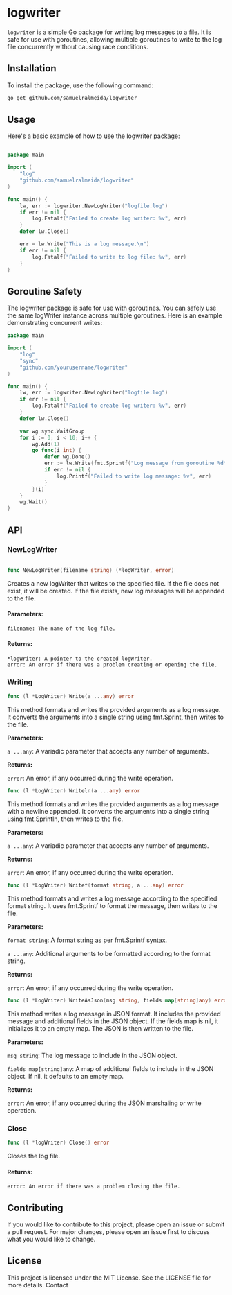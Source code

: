 # logwriter

`logwriter` is a simple Go package for writing log messages to a file. It is safe for use with goroutines, allowing multiple goroutines to write to the log file concurrently without causing race conditions.

## Installation

To install the package, use the following command:

```bash
go get github.com/samuelralmeida/logwriter
```

## Usage

Here's a basic example of how to use the logwriter package:

```go

package main

import (
    "log"
    "github.com/samuelralmeida/logwriter"
)

func main() {
    lw, err := logwriter.NewLogWriter("logfile.log")
    if err != nil {
        log.Fatalf("Failed to create log writer: %v", err)
    }
    defer lw.Close()

    err = lw.Write("This is a log message.\n")
    if err != nil {
        log.Fatalf("Failed to write to log file: %v", err)
    }
}
```

## Goroutine Safety

The logwriter package is safe for use with goroutines. You can safely use the same logWriter instance across multiple goroutines. Here is an example demonstrating concurrent writes:

```go
package main

import (
    "log"
    "sync"
    "github.com/yourusername/logwriter"
)

func main() {
    lw, err := logwriter.NewLogWriter("logfile.log")
    if err != nil {
        log.Fatalf("Failed to create log writer: %v", err)
    }
    defer lw.Close()

    var wg sync.WaitGroup
    for i := 0; i < 10; i++ {
        wg.Add(1)
        go func(i int) {
            defer wg.Done()
            err := lw.Write(fmt.Sprintf("Log message from goroutine %d\n", i))
            if err != nil {
                log.Printf("Failed to write log message: %v", err)
            }
        }(i)
    }
    wg.Wait()
}
```

## API

### NewLogWriter

```go

func NewLogWriter(filename string) (*logWriter, error)
```

Creates a new logWriter that writes to the specified file. If the file does not exist, it will be created. If the file exists, new log messages will be appended to the file.

#### Parameters:

    filename: The name of the log file.

#### Returns:

    *logWriter: A pointer to the created logWriter.
    error: An error if there was a problem creating or opening the file.

### Writing

```go
func (l *LogWriter) Write(a ...any) error
```

This method formats and writes the provided arguments as a log message. It converts the arguments into a single string using fmt.Sprint, then writes to the file.

**Parameters:**

`a ...any`: A variadic parameter that accepts any number of arguments.

**Returns:**

`error`: An error, if any occurred during the write operation.

```go
func (l *LogWriter) Writeln(a ...any) error
```

This method formats and writes the provided arguments as a log message with a newline appended. It converts the arguments into a single string using fmt.Sprintln, then writes to the file.

**Parameters:**

`a ...any`: A variadic parameter that accepts any number of arguments.

**Returns:**

`error`: An error, if any occurred during the write operation.

```go
func (l *LogWriter) Writef(format string, a ...any) error
```

This method formats and writes a log message according to the specified format string. It uses fmt.Sprintf to format the message, then writes to the file.

**Parameters:**

`format string`: A format string as per fmt.Sprintf syntax.

`a ...any`: Additional arguments to be formatted according to the format string.

**Returns:**

`error`: An error, if any occurred during the write operation.

```go
func (l *LogWriter) WriteAsJson(msg string, fields map[string]any) error
```

This method writes a log message in JSON format. It includes the provided message and additional fields in the JSON object. If the fields map is nil, it initializes it to an empty map. The JSON is then written to the file.

**Parameters:**

`msg string`: The log message to include in the JSON object.

`fields map[string]any`: A map of additional fields to include in the JSON object. If nil, it defaults to an empty map.

**Returns:**

`error`: An error, if any occurred during the JSON marshaling or write operation.


### Close

```go
func (l *logWriter) Close() error
```
Closes the log file.

#### Returns:

    error: An error if there was a problem closing the file.

## Contributing

If you would like to contribute to this project, please open an issue or submit a pull request. For major changes, please open an issue first to discuss what you would like to change.

## License

This project is licensed under the MIT License. See the LICENSE file for more details.
Contact
